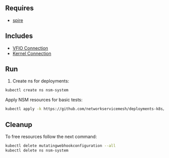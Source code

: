## Requires

- [spire](../spire)

## Includes

- [VFIO Connection](../use-cases/Vfio2Noop)
- [Kernel Connection](../use-cases/SriovKernel2Noop)

## Run

1. Create ns for deployments:
```bash
kubectl create ns nsm-system
```

Apply NSM resources for basic tests:
```bash
kubectl apply -k https://github.com/networkservicemesh/deployments-k8s/examples/sriov?ref=d5073b6264c4df2a25539537c55dac30868459da
```

## Cleanup

To free resources follow the next command:
```bash
kubectl delete mutatingwebhookconfiguration --all
kubectl delete ns nsm-system
```
